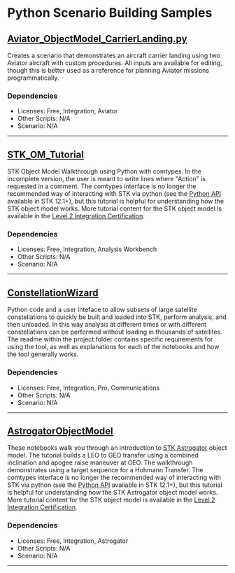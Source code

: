 # Python Scenario Building Samples

## [Aviator_ObjectModel_CarrierLanding.py](Aviator_ObjectModel_CarrierLanding.py)

Creates a scenario that demonstrates an aircraft carrier landing using two Aviator aircraft with custom procedures. All inputs are available for editing, though this is better used as a reference for planning Aviator missions programmatically.

### Dependencies

* Licenses: Free, Integration, Aviator
* Other Scripts: N/A
* Scenario: N/A

---

## [STK_OM_Tutorial](STK_OM_Tutorial)

STK Object Model Walkthrough using Python with comtypes. In the incomplete version, the user is meant to write lines where "Action" is requested in a comment. The comtypes interface is no longer the recommended way of interacting with STK via python (see the [Python API](https://help.agi.com/stkdevkit/index.htm#python/pythonGettingStarted.htm?Highlight=python%20api) available in STK 12.1+), but this tutorial is helpful for understanding how the STK object model works. More tutorial content for the STK object model is available in the [Level 2 Integration Certification](https://register.agi.com/training/certification/?cert=integration).

### Dependencies

* Licenses: Free, Integration, Analysis Workbench
* Other Scripts: N/A
* Scenario: N/A

---

## [ConstellationWizard](ConstellationWizard)

Python code and a user inteface to allow subsets of large satellite constellations to quickly be built and loaded into STK, perform analysis, and then unloaded. In this way analysis at different times or with different constellations can be performed without loading in thousands of satellites. The readme within the project folder contains specific requirements for using the tool, as well as explanations for each of the notebooks and how the tool generally works.

### Dependencies

* Licenses: Free, Integration, Pro, Communications
* Other Scripts: N/A
* Scenario: N/A

---

## [AstrogatorObjectModel](AstrogatorObjectModel)

These notebooks walk you through an introduction to [STK Astrogator](https://help.agi.com/stk/index.htm#astrogator.htm) object model. The tutorial builds a LEO to GEO transfer using a combined inclination and apogee raise maneuver at GEO. The walkthrough demonstrates using a target sequence for a Hohmann Transfer. The comtypes interface is no longer the recommended way of interacting with STK via python (see the [Python API](https://help.agi.com/stkdevkit/index.htm#python/pythonGettingStarted.htm?Highlight=python%20api) available in STK 12.1+), but this tutorial is helpful for understanding how the STK Astrogator object model works. More tutorial content for the STK object model is available in the [Level 2 Integration Certification](https://register.agi.com/training/certification/?cert=integration).

### Dependencies

* Licenses: Free, Integration, Astrogator
* Other Scripts: N/A
* Scenario: N/A

---
